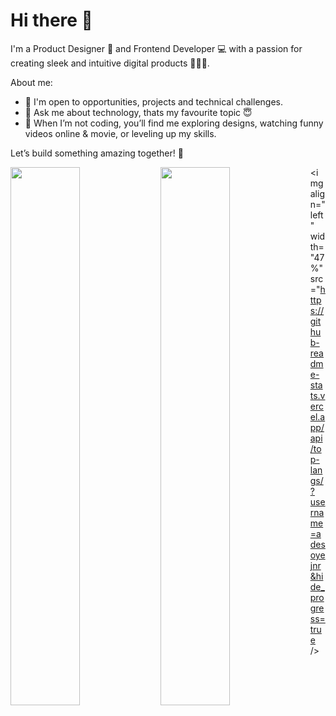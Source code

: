 # Hi there 👋

I'm a Product Designer 🎨 and Frontend Developer 💻 with a passion for creating sleek and intuitive digital products 🧑🏼‍🎨.

About me:
- 👯 I'm open to opportunities, projects and technical challenges.
- 💬 Ask me about technology, thats my favourite topic 😇
- 🛜 When I’m not coding, you’ll find me exploring designs, watching funny videos online & movie, or leveling up my skills.

Let’s build something amazing together! 🚀

<img align="left" width="47%" src="https://github-readme-stats.vercel.app/api?username=adesoyejnr&show_icons=true&theme=transparent" />

<img align="left" width="47%" src="https://streak-stats.demolab.com/?user=adesoyejnr" />

<img align="left" width="47%" src="https://github-readme-stats.vercel.app/api/top-langs/?username=adesoyejnr&hide_progress=true />

<img align="left" width="47%" />

 


